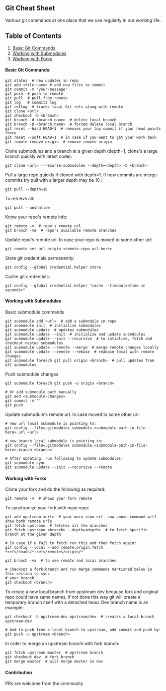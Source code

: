 ## Git Cheat Sheet
Various git commands at one place that we use regularly in our working life.
## Table of Contents
1. [Basic Git Commands](#basic-git-commands) <br />
2. [Working with Submodules](#working-with-submodules) <br />
3. [Working with Forks](#working-with-forks) <br />
#### Basic Git Commands:
<pre><code>git status  # new updates in repo
git add &lt;file-name> # add new files to commit
git commit -m 'your-message' 
git push  # push to remote 
git pull  # pull from remote
git log   # commits log
git reflog  # tracks local Git refs along with remote
git clone &lt;url> 
git checkout -b &lt;branch>
git branch -d &lt;branch_name>  # delete local branch 
git branch -D &lt;branch_name>  # forced delete local branch
git reset --hard HEAD~1  # removes your top commit if your head points there
git reset --soft HEAD~1  # in case if you want to get your work back
git remote remove origin  # remove remote origin 
</code></pre>

Clone submodules and a branch at a given depth (depth=1, clone's a large branch quickly 
with latest code):
<pre><code>git clone &lt;url> --recurse-submodules --depth=&lt;depth> -b &lt;branch>
</code></pre>

Pull a large repo quickly if cloned with depth=1. If new commits are merge-commits try pull with a larger 
depth may be 10 : 
<pre><code>git pull --depth=10 </code></pre>

To retrieve all:
<pre><code>git pull --unshallow </code></pre>

Know your repo's remote info:
<pre><code>git remote -v  # repo's remote url
git branch -va  # repo's available remote branches</code></pre>

Update repo's remote url. In case your repo is moved 
to some other url:
<pre><code>git remote set-url origin &lt;remote-repo-url-here> </code></pre>

Store git credentials permanently:
<pre><code>git config --global credential.helper store</code></pre>

Cache git credentials:
<pre><code>git config --global credential.helper "cache --timeout=&lt;time in seconds>" </code></pre>

#### Working with Submodules
Basic submodule commands
<pre><code>git submodule add &lt;url>  # add a submodule in repo
git submodule init  # initialize submodules
git submodule update  # updates submodules
git submodule update --init  # initialize and update submdoules
git submodule update --init --recursive  # to intialize, fetch and checkout nested submodules
git submodule update --remote --merge  # merge remote changes locally
git submodule update --remote --rebase  # reabase local with remote changes
git submodule foreach git pull origin &lt;branch>  # pull updates from all submodules
</code></pre>


Push submodule changes
<pre><code>git submodule foreach git push -u origin &lt;branch> 

# Or add submodule path manually
git add &lt;submodule-changes>
git commit -m ''
git push
</code></pre>

Update submodule's remote url. In case moved to some
other url:
<pre><code># new url local submodule is pointing to:
git config --file=.gitmodules submodule.&lt;submodule-path-in-file-here>.url &lt;url> 

# new branch local submodule is pointing to:
git config --file=.gitmodules submodule.&lt;submodule-path-in-file-here>.branch &lt;branch>

# After updating, run following to update submodules:
git submodule sync
git submodule update --init --recursive --remote
</code></pre>

#### Working with Forks
Clone your fork and do the following as required: 
<pre><code>git remote -v  # shows your fork remote
</code></pre>

To synchronize your fork with main repo:
<pre><code>git add upstream &lt;url>  # your main repo url, now above command will show both remote urls
git fetch upstream  # fetches all the branches
git fetch upstream &lt;branch> --depth=&lt;depth>  # to fetch specific branch at the given depth

# In case if u fail to fetch run this and then fetch again:
git config --local --add remote.origin.fetch +refs/heads/*:refs/remotes/origin/*

git branch -va  # to see remote and local branches

# Checkout a fork-branch and run merge commands mentioned below in this section to sync
# your branch
git checkout &lt;branch>  
</code></pre>

 To create a new local branch from upstream dev because fork and original repo could have 
 same names, if not done this way git will create a temporary branch itself with a
 detached head. Dev branch name is an example:
<pre><code>git checkout -b upstream-dev upstream/dev  # creates a local branch upstream-dev 

# And to push from a local branch to upstream, add commit and push by:
git push -u upstream &lt;branch>
</code></pre>

In order to merge an upstream branch with fork branch:
<pre><code>git fetch upstream master  # upstream branch
git checkout dev  # fork branch 
git merge master  # will merge master in dev 
</code></pre>

#### Contirbution
PRs are welcome from the community
